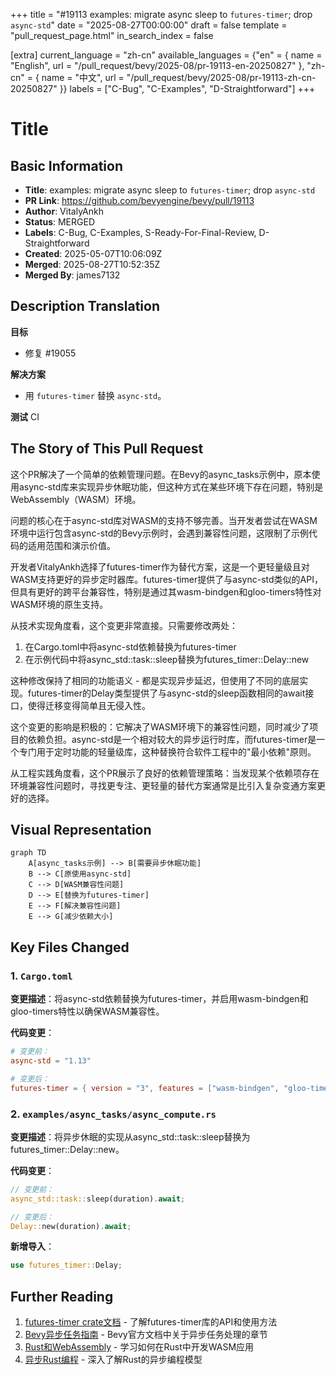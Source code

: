 +++
title = "#19113 examples: migrate async sleep to `futures-timer`; drop `async-std`"
date = "2025-08-27T00:00:00"
draft = false
template = "pull_request_page.html"
in_search_index = false

[extra]
current_language = "zh-cn"
available_languages = {"en" = { name = "English", url = "/pull_request/bevy/2025-08/pr-19113-en-20250827" }, "zh-cn" = { name = "中文", url = "/pull_request/bevy/2025-08/pr-19113-zh-cn-20250827" }}
labels = ["C-Bug", "C-Examples", "D-Straightforward"]
+++

# Title

## Basic Information
- **Title**: examples: migrate async sleep to `futures-timer`; drop `async-std`
- **PR Link**: https://github.com/bevyengine/bevy/pull/19113
- **Author**: VitalyAnkh
- **Status**: MERGED
- **Labels**: C-Bug, C-Examples, S-Ready-For-Final-Review, D-Straightforward
- **Created**: 2025-05-07T10:06:09Z
- **Merged**: 2025-08-27T10:52:35Z
- **Merged By**: james7132

## Description Translation
**目标**
- 修复 #19055

**解决方案**
- 用 `futures-timer` 替换 `async-std`。

**测试**
CI

## The Story of This Pull Request

这个PR解决了一个简单的依赖管理问题。在Bevy的async_tasks示例中，原本使用async-std库来实现异步休眠功能，但这种方式在某些环境下存在问题，特别是WebAssembly（WASM）环境。

问题的核心在于async-std库对WASM的支持不够完善。当开发者尝试在WASM环境中运行包含async-std的Bevy示例时，会遇到兼容性问题，这限制了示例代码的适用范围和演示价值。

开发者VitalyAnkh选择了futures-timer作为替代方案，这是一个更轻量级且对WASM支持更好的异步定时器库。futures-timer提供了与async-std类似的API，但具有更好的跨平台兼容性，特别是通过其wasm-bindgen和gloo-timers特性对WASM环境的原生支持。

从技术实现角度看，这个变更非常直接。只需要修改两处：
1. 在Cargo.toml中将async-std依赖替换为futures-timer
2. 在示例代码中将async_std::task::sleep替换为futures_timer::Delay::new

这种修改保持了相同的功能语义 - 都是实现异步延迟，但使用了不同的底层实现。futures-timer的Delay类型提供了与async-std的sleep函数相同的await接口，使得迁移变得简单且无侵入性。

这个变更的影响是积极的：它解决了WASM环境下的兼容性问题，同时减少了项目的依赖负担。async-std是一个相对较大的异步运行时库，而futures-timer是一个专门用于定时功能的轻量级库，这种替换符合软件工程中的"最小依赖"原则。

从工程实践角度看，这个PR展示了良好的依赖管理策略：当发现某个依赖项存在环境兼容性问题时，寻找更专注、更轻量的替代方案通常是比引入复杂变通方案更好的选择。

## Visual Representation

```mermaid
graph TD
    A[async_tasks示例] --> B[需要异步休眠功能]
    B --> C[原使用async-std]
    C --> D[WASM兼容性问题]
    D --> E[替换为futures-timer]
    E --> F[解决兼容性问题]
    E --> G[减少依赖大小]
```

## Key Files Changed

### 1. `Cargo.toml`
**变更描述**：将async-std依赖替换为futures-timer，并启用wasm-bindgen和gloo-timers特性以确保WASM兼容性。

**代码变更**：
```toml
# 变更前：
async-std = "1.13"

# 变更后：
futures-timer = { version = "3", features = ["wasm-bindgen", "gloo-timers"] }
```

### 2. `examples/async_tasks/async_compute.rs`
**变更描述**：将异步休眠的实现从async_std::task::sleep替换为futures_timer::Delay::new。

**代码变更**：
```rust
// 变更前：
async_std::task::sleep(duration).await;

// 变更后：
Delay::new(duration).await;
```

**新增导入**：
```rust
use futures_timer::Delay;
```

## Further Reading

1. [futures-timer crate文档](https://docs.rs/futures-timer/) - 了解futures-timer库的API和使用方法
2. [Bevy异步任务指南](https://bevyengine.org/learn/books/async-tasks/) - Bevy官方文档中关于异步任务处理的章节
3. [Rust和WebAssembly](https://rustwasm.github.io/docs/book/) - 学习如何在Rust中开发WASM应用
4. [异步Rust编程](https://rust-lang.github.io/async-book/) - 深入了解Rust的异步编程模型